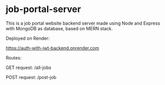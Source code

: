 # job-portal-server
This is a job portal website backend server made using Node and Express with MongoDB as database, based on MERN stack.

Deployed on Render:

https://auth-with-jwt-backend.onrender.com

Routes:

GET request: /all-jobs

POST request: /post-job
